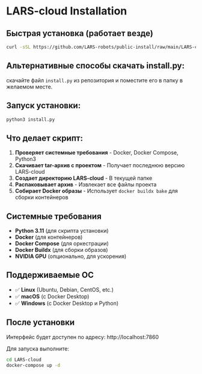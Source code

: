 # LARS-cloud Installation

## Быстрая установка (работает везде)

```bash
curl -sSL https://github.com/LARS-robots/public-install/raw/main/LARS-cloud/install.py | python3
```

## Альтернативные способы скачать install.py:

скачайте файл `install.py` из репозитория и поместите его в папку в желаемом месте.

## Запуск установки:
```bash
python3 install.py
```

## Что делает скрипт:

1. **Проверяет системные требования** - Docker, Docker Compose, Python3
2. **Скачивает tar-архив с проектом** - Получает последнюю версию LARS-cloud
3. **Создает директорию LARS-cloud** - В текущей папке
4. **Распаковывает архив** - Извлекает все файлы проекта
5. **Собирает Docker образы** - Использует `docker buildx bake` для сборки контейнеров

## Системные требования

- **Python 3.11** (для скрипта установки)
- **Docker** (для контейнеров) 
- **Docker Compose** (для оркестрации)
- **Docker Buildx** (для сборки образов)
- **NVIDIA GPU** (опционально, для ускорения)

## Поддерживаемые ОС

- ✅ **Linux** (Ubuntu, Debian, CentOS, etc.)
- ✅ **macOS** (с Docker Desktop)
- ✅ **Windows** (с Docker Desktop и Python)

## После установки

Интерфейс будет доступен по адресу: http://localhost:7860

Для запуска выполните:
```bash
cd LARS-cloud
docker-compose up -d
```
